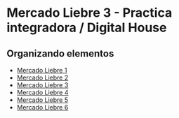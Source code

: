 # Mercado Liebre 3 - Practica integradora / Digital House
## Organizando elementos
- <a href="https://github.com/YonPalac1/Mercado_Liebre_1">Mercado Liebre 1</a><br/>
- <a href="https://github.com/YonPalac1/Mercado_Liebre_2">Mercado Liebre 2</a><br/>
- <a href="https://github.com/YonPalac1/Mercado_Liebre_3">Mercado Liebre 3</a><br/>
- <a href="https://github.com/YonPalac1/Mercado_Liebre_4">Mercado Liebre 4</a><br/>
- <a href="https://github.com/YonPalac1/Mercado_Liebre_5">Mercado Liebre 5</a><br/>
- <a href="https://github.com/YonPalac1/Mercado_Liebre_6">Mercado Liebre 6</a><br/>
